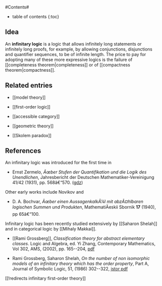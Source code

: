 #Contents#
* table of contents
{:toc}

## Idea

An **infinitary logic** is a logic that allows infinitely long statements or infinitely long proofs, for example, by allowing conjunctions, disjunctions and quantifier sequences, to be of infinite length. The price to pay for adopting many of these more expressive logics is the failure of [[completeness theorem|completeness]] or of [[compactness theorem|compactness]].

## Related entries

* [[model theory]]

* [[first-order logic]]

* [[accessible category]]

* [[geometric theory]]

* [[Skolem paradox]]

## References

An infinitary logic was introduced for the first time in 

* Ernst Zermelo, _Ãœber Stufen der Quantifikation und die Logik des Unendlichen_,  Jahresbericht der Deutschen Mathematiker-Vereinigung 41/42 (1931), pp. 568â€“570. ([gdz](http://gdz.sub.uni-goettingen.de/dms/load/img/?PID=PPN37721857X_0041|LOG_0038&physid=PHYS_0395))

Other early works include Novikov and 

* D. A. Bochvar, _Ãœber einen AussagenkalkÃ¼l mit abzÃ¤hlbaren logischen Summen und Produkten_, MathematiÄeskii Sbornik __17__ (1940), pp 65â€“100.

Infinitary logic has been recently studied extensively by [[Saharon Shelah]] and in categorical logic by [[Mihaly Makkai]].

* [[Rami Grossberg]], _Classification theory for abstract elementary classes_. Logic and Algebra, ed. Yi Zhang, Contemporary Mathematics, Vol 302, AMS, (2002), pp. 165--204, [pdf](http://www.math.cmu.edu/~rami/Rami-NBilgi.pdf) 

* Rami Grossberg, Saharon Shelah, _On the number of non isomorphic models of an infinitary theory which has the order property_, Part A, Journal of Symbolic Logic, 51, (1986) 302--322, [jstor pdf](http://links.jstor.org/sici?sici=0022-4812%28198606%2951%3A2%3C302%3AOTNONM%3E2.0.CO%3B2-D)

[[!redirects infinitary first-order theory]]